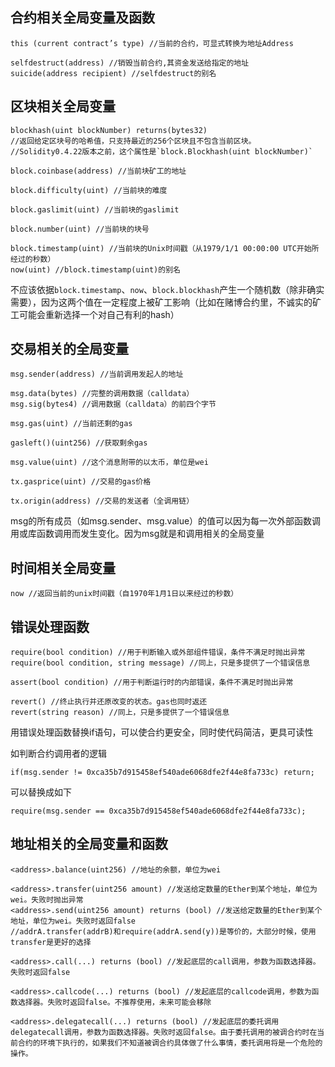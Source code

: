 ## 合约相关全局变量及函数
```
this (current contract’s type) //当前的合约，可显式转换为地址Address

selfdestruct(address) //销毁当前合约,其资金发送给指定的地址
suicide(address recipient) //selfdestruct的别名
```

## 区块相关全局变量

```
blockhash(uint blockNumber) returns(bytes32)
//返回给定区块号的哈希值，只支持最近的256个区块且不包含当前区块。
//Solidity0.4.22版本之前，这个属性是`block.Blockhash(uint blockNumber)`

block.coinbase(address) //当前块矿工的地址

block.difficulty(uint) //当前块的难度

block.gaslimit(uint) //当前块的gaslimit

block.number(uint) //当前块的块号

block.timestamp(uint) //当前块的Unix时间戳（从1979/1/1 00:00:00 UTC开始所经过的秒数）
now(uint) //block.timestamp(uint)的别名
```
不应该依据`block.timestamp`、`now`、`block.blockhash`产生一个随机数（除非确实需要），因为这两个值在一定程度上被矿工影响（比如在赌博合约里，不诚实的矿工可能会重新选择一个对自己有利的hash）

## 交易相关的全局变量

```
msg.sender(address) //当前调用发起人的地址

msg.data(bytes) //完整的调用数据（calldata）
msg.sig(bytes4) //调用数据（calldata）的前四个字节

msg.gas(uint) //当前还剩的gas

gasleft()(uint256) //获取剩余gas

msg.value(uint) //这个消息附带的以太币，单位是wei

tx.gasprice(uint) //交易的gas价格

tx.origin(address) //交易的发送者（全调用链）
```
msg的所有成员（如msg.sender、msg.value）的值可以因为每一次外部函数调用或库函数调用而发生变化。因为msg就是和调用相关的全局变量

## 时间相关全局变量
```
now //返回当前的unix时间戳（自1970年1月1日以来经过的秒数）
```

## 错误处理函数
```
require(bool condition) //用于判断输入或外部组件错误，条件不满足时抛出异常
require(bool condition, string message) //同上，只是多提供了一个错误信息

assert(bool condition) //用于判断运行时的内部错误，条件不满足时抛出异常

revert() //终止执行并还原改变的状态。gas也同时返还
revert(string reason) //同上，只是多提供了一个错误信息
```

用错误处理函数替换if语句，可以使合约更安全，同时使代码简洁，更具可读性

如判断合约调用者的逻辑
```
if(msg.sender != 0xca35b7d915458ef540ade6068dfe2f44e8fa733c) return;
```
可以替换成如下
```
require(msg.sender == 0xca35b7d915458ef540ade6068dfe2f44e8fa733c);
```

## 地址相关的全局变量和函数
```
<address>.balance(uint256) //地址的余额，单位为wei

<address>.transfer(uint256 amount) //发送给定数量的Ether到某个地址，单位为wei。失败时抛出异常
<address>.send(uint256 amount) returns (bool) //发送给定数量的Ether到某个地址，单位为wei。失败时返回false
//addrA.transfer(addrB)和require(addrA.send(y))是等价的，大部分时候，使用transfer是更好的选择

<address>.call(...) returns (bool) //发起底层的call调用，参数为函数选择器。失败时返回false

<address>.callcode(...) returns (bool) //发起底层的callcode调用，参数为函数选择器。失败时返回false。不推荐使用，未来可能会移除

<address>.delegatecall(...) returns (bool) //发起底层的委托调用delegatecall调用，参数为函数选择器。失败时返回false。由于委托调用的被调合约时在当前合约的环境下执行的，如果我们不知道被调合约具体做了什么事情，委托调用将是一个危险的操作。
```


